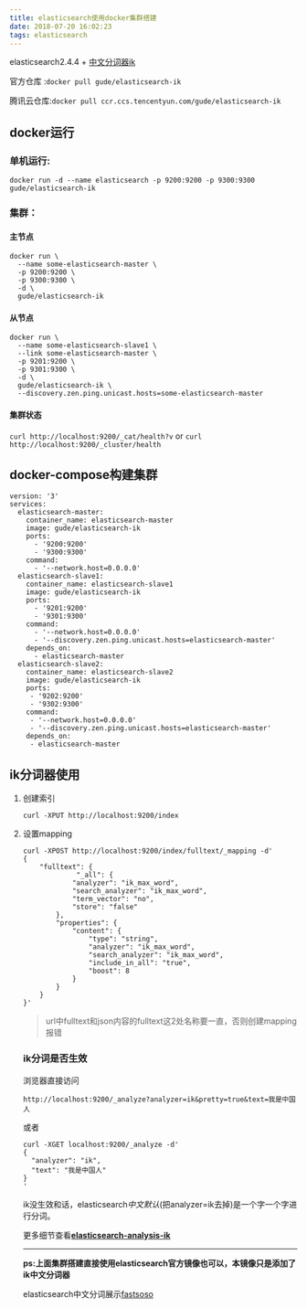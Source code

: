 ```yaml
---
title: elasticsearch使用docker集群搭建
date: 2018-07-20 16:02:23
tags: elasticsearch
---
```


elasticsearch2.4.4 + [中文分词器ik](https://github.com/medcl/elasticsearch-analysis-ik)

官方仓库 :`docker pull gude/elasticsearch-ik ` 

腾讯云仓库:`docker pull ccr.ccs.tencentyun.com/gude/elasticsearch-ik`

<!--more-->

## docker运行

### 单机运行:

`docker run -d --name elasticsearch -p 9200:9200 -p 9300:9300 gude/elasticsearch-ik`

### 集群：

#### 主节点
```shell
docker run \
  --name some-elasticsearch-master \
  -p 9200:9200 \
  -p 9300:9300 \
  -d \
  gude/elasticsearch-ik
```
#### 从节点
```shell
docker run \
  --name some-elasticsearch-slave1 \
  --link some-elasticsearch-master \
  -p 9201:9200 \
  -p 9301:9300 \
  -d \
  gude/elasticsearch-ik \
  --discovery.zen.ping.unicast.hosts=some-elasticsearch-master
```
#### 集群状态

`curl http://localhost:9200/_cat/health?v`  or  `curl http://localhost:9200/_cluster/health`

##  docker-compose构建集群

```shell
version: '3'
services:
  elasticsearch-master:
    container_name: elasticsearch-master
    image: gude/elasticsearch-ik
    ports:
      - '9200:9200'
      - '9300:9300'
    command:
      - '--network.host=0.0.0.0'
  elasticsearch-slave1:
    container_name: elasticsearch-slave1
    image: gude/elasticsearch-ik
    ports:
      - '9201:9200'
      - '9301:9300'
    command:
      - '--network.host=0.0.0.0'
      - '--discovery.zen.ping.unicast.hosts=elasticsearch-master'
    depends_on:
      - elasticsearch-master
  elasticsearch-slave2:
    container_name: elasticsearch-slave2
    image: gude/elasticsearch-ik
    ports:
     - '9202:9200'
     - '9302:9300'
    command:
     - '--network.host=0.0.0.0'
     - '--discovery.zen.ping.unicast.hosts=elasticsearch-master'
    depends_on:
     - elasticsearch-master
```

## ik分词器使用

1. 创建索引

   `curl -XPUT http://localhost:9200/index`

2. 设置mapping

   ```
   curl -XPOST http://localhost:9200/index/fulltext/_mapping -d'
   {
       "fulltext": {
                "_all": {
               "analyzer": "ik_max_word",
               "search_analyzer": "ik_max_word",
               "term_vector": "no",
               "store": "false"
           },
           "properties": {
               "content": {
                   "type": "string",
                   "analyzer": "ik_max_word",
                   "search_analyzer": "ik_max_word",
                   "include_in_all": "true",
                   "boost": 8
               }
           }
       }
   }'
   ```

   > url中fulltext和json内容的fulltext这2处名称要一直，否则创建mapping报错

   ### ik分词是否生效

   浏览器直接访问

   `http://localhost:9200/_analyze?analyzer=ik&pretty=true&text=我是中国人`

   或者

   ```shell
   curl -XGET localhost:9200/_analyze -d'
   {
     "analyzer": "ik",
     "text": "我是中国人"
   }
   '
   ```

   ik没生效和话，elasticsearch*中文默认*(把analyzer=ik去掉)是一个字一个字进行分词。

   更多细节查看[**elasticsearch-analysis-ik**](https://github.com/medcl/elasticsearch-analysis-ik)

   ***

   **ps:上面集群搭建直接使用elasticsearch官方镜像也可以，本镜像只是添加了ik中文分词器**

   elasticsearch中文分词展示[fastsoso](https://www.fastsoso.cn/)